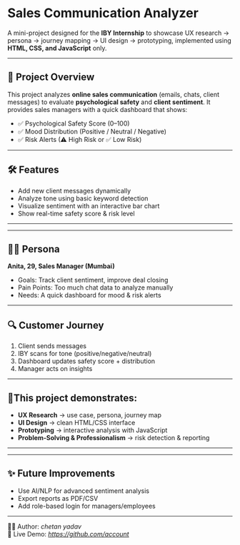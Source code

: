 # Sales Communication Analyzer

A mini-project designed for the **IBY Internship** to showcase UX research → persona → journey mapping → UI design → prototyping, implemented using **HTML, CSS, and JavaScript** only.

---

## 🚀 Project Overview
This project analyzes **online sales communication** (emails, chats, client messages) to evaluate **psychological safety** and **client sentiment**. It provides sales managers with a quick dashboard that shows:
- ✅ Psychological Safety Score (0–100)
- ✅ Mood Distribution (Positive / Neutral / Negative)
- ✅ Risk Alerts (⚠ High Risk or ✅ Low Risk)

---

## 🛠 Features
- Add new client messages dynamically
- Analyze tone using basic keyword detection
- Visualize sentiment with an interactive bar chart
- Show real-time safety score & risk level

---


---




## 👩‍💼 Persona
**Anita, 29, Sales Manager (Mumbai)**
- Goals: Track client sentiment, improve deal closing
- Pain Points: Too much chat data to analyze manually
- Needs: A quick dashboard for mood & risk alerts

---

## 🔍 Customer Journey
1. Client sends messages
2. IBY scans for tone (positive/negative/neutral)
3. Dashboard updates safety score + distribution
4. Manager acts on insights

---

## 📌This project demonstrates:

- **UX Research** → use case, persona, journey map
- **UI Design** → clean HTML/CSS interface
- **Prototyping** → interactive analysis with JavaScript
- **Problem-Solving & Professionalism** → risk detection & reporting

---


---

## ✨ Future Improvements
- Use AI/NLP for advanced sentiment analysis
- Export reports as PDF/CSV
- Add role-based login for managers/employees

---



👨‍💻 Author: *chetan yadav*  
🔗 Live Demo: *https://github.com/account*

